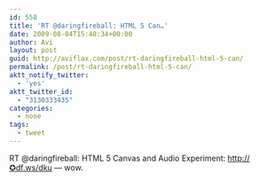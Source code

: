 ```yaml
---
id: 558
title: 'RT @daringfireball: HTML 5 Can…'
date: 2009-08-04T15:40:34+00:00
author: Avi
layout: post
guid: http://aviflax.com/post/rt-daringfireball-html-5-can/
permalink: /post/rt-daringfireball-html-5-can/
aktt_notify_twitter:
  - 'yes'
aktt_twitter_id:
  - "3130333435"
categories:
  - none
tags:
  - tweet
---
```

RT @daringfireball: HTML 5 Canvas and Audio Experiment: <a href="http://✪df.ws/dku" rel="nofollow">http://✪df.ws/dku</a> — wow.